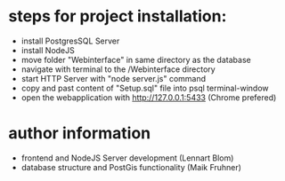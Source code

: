 # steps for project installation:
- install PostgresSQL Server 
- install NodeJS
- move folder "Webinterface" in same directory as the database 
- navigate with terminal to the /Webinterface directory
- start HTTP Server with "node server.js" command
- copy and past content of "Setup.sql" file into psql terminal-window
- open the webapplication with http://127.0.0.1:5433 (Chrome prefered)

# author information
- frontend and NodeJS Server development (Lennart Blom)
- database structure and PostGis functionality (Maik Fruhner)
